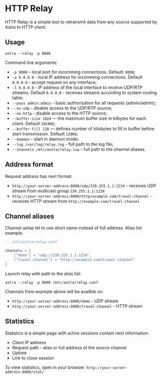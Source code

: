 # HTTP Relay

HTTP Relay is a simple tool to retransmit data from any source supported by Astra to HTTP client.

## Usage

```
astra --relay -p 8000
```

Command line arguments:

- `-p 8000` - local port for incomming connections. Default: `8000`;
- `-a 0.0.0.0` - local IP address for incomming connections. Default `0.0.0.0` - accept request on any interface;
- `-l 0.0.0.0` - IP address of the local interface to receive UDP/RTP streams. Default `0.0.0.0` - receives streams according to system routing table;
- `--pass admin:admin` - basic authorization for all requests (admin/admin);
- `--no-udp` - disable access to the UDP/RTP source;
- `--no-http` - disable access to the HTTP source;
- `--buffer-size 1024` — the maximum buffer size in kilbytes for each client. Default `1024Kb`;
- `--buffer-fill 128` — defines number of kilobytes to fill in buffer before start transmission. Default `128Kb`;
- `--daemon` - start in daemon mode;
- `--log /var/log/relay.log` - full path to the log file;
- `--channels /etc/astra/relay.lua` - full path to the channel aliases.

## Address format

Request address has next format:

- `http://your-server-address:8000/udp/239.255.1.1:1234` - receives UDP stream from multicast group `239.255.1.1:1234`
- `http://your-server-address:8000/http/example.com/travel-channel` - receives HTTP stream from `http://example.com/travel-channel`

## Channel aliases

Channel aslias let to use short name instead of full address. Alias list example:

```lua
-- /etc/astra/relay.conf

channels = {
    ["demo"] = "udp://239.255.1.1:1234",
    ["travel-channel"] = "http://example.com/travel-channel"
}
```

Launch relay with path to the alias list:

```
astra --relay -p 8000 /etc/astra/relay.conf
```

Channels from example above will be availble on:

- `http://your-server-address:8000/demo` - UDP stream
- `http://your-server-address:8000/travel-channel` - HTTP stream

## Statistics

Statistics is a simple page with active sessions contain next information:

- Client IP address
- Request path - alias or full address of the source channel
- Uptime
- Link to close session

To view statistics, open in your browser: `http://your-server-address:8000/stat/`
